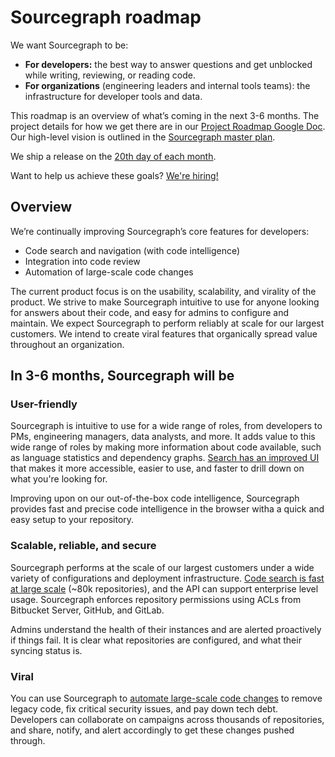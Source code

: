 # Sourcegraph roadmap

We want Sourcegraph to be:

- **For developers:** the best way to answer questions and get unblocked while writing, reviewing, or reading code.
- **For organizations** (engineering leaders and internal tools teams): the infrastructure for developer tools and data.

This roadmap is an overview of what’s coming in the next 3-6 months. The project details for how we get there are in our [Project Roadmap Google Doc](https://docs.google.com/document/d/1cBsE9801DcBF9chZyMnxRdolqM_1c2pPyGQz15QAvYI/edit?usp=sharing). Our high-level vision is outlined in the [Sourcegraph master plan](https://about.sourcegraph.com/plan).

We ship a release on the [20th day of each month](http://localhost:5080/dev/releases#releases-are-monthly).


Want to help us achieve these goals? [We're hiring!](https://github.com/sourcegraph/careers/blob/master/job-descriptions/software-engineer.md)

## Overview

We’re continually improving Sourcegraph’s core features for developers:

- Code search and navigation (with code intelligence)
- Integration into code review
- Automation of large-scale code changes

The current product focus is on the usability, scalability, and virality of the product. We strive to make Sourcegraph intuitive to use for anyone looking for answers about their code, and easy for admins to configure and maintain. We expect Sourcegraph to perform reliably at scale for our largest customers. We intend to create viral features that organically spread value throughout an organization.

## In 3-6 months, Sourcegraph will be

### User-friendly

Sourcegraph is intuitive to use for a wide range of roles, from developers to PMs, engineering managers, data analysts, and more. It adds value to this wide range of roles by making more information about code available, such as language statistics and dependency graphs. [Search has an improved UI](https://docs.google.com/document/d/1Vo7HlwO_HgrK8O-VEIZ9wHuSyHdEA0zk9qucNCoF0jg/edit?usp=sharing) that makes it more accessible, easier to use, and faster to drill down on what you're looking for.

Improving upon on our out-of-the-box code intelligence, Sourcegraph provides fast and precise code intelligence in the browser witha a quick and easy setup to your repository.

### Scalable, reliable, and secure

Sourcegraph performs at the scale of our largest customers under a wide variety of configurations and deployment infrastructure. [Code search is fast at large scale](https://docs.google.com/document/d/18w8T_KzYxQye8wg1g01QpMOX4_ERTtbOxMBRYaOEkmk/edit?usp=sharing) (~80k repositories), and the API can support enterprise level usage. Sourcegraph enforces repository permissions using ACLs from Bitbucket Server, GitHub, and GitLab.

Admins understand the health of their instances and are alerted proactively if things fail. It is clear what repositories are configured, and what their syncing status is.

### Viral

You can use Sourcegraph to [automate large-scale code changes](https://about.sourcegraph.com/product/automation) to remove legacy code, fix critical security issues, and pay down tech debt. Developers can collaborate on campaigns across thousands of repositories, and share, notify, and alert accordingly to get these changes pushed through.

<!--

Prior art:

https://about.gitlab.com/direction
https://docs.microsoft.com/en-us/visualstudio/productinfo/vs-roadmap
https://github.com/Microsoft/vscode/wiki/Roadmap

-->
